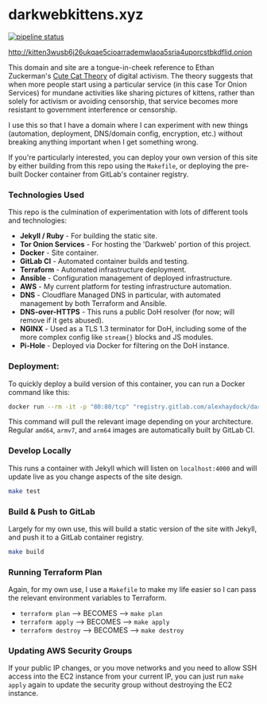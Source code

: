 # darkwebkittens.xyz

[![pipeline status](https://gitlab.com/alexhaydock/darkwebkittens.xyz/badges/master/pipeline.svg)](https://gitlab.com/alexhaydock/darkwebkittens.xyz/-/commits/master)

http://kitten3wusb6j26ukqae5cioarrademwlaoa5sria4uporcstbkdflid.onion

This domain and site are a tongue-in-cheek reference to Ethan Zuckerman's [Cute Cat Theory](https://en.wikipedia.org/wiki/Cute_cat_theory_of_digital_activism) of digital activism. The theory suggests that when more people start using a particular service (in this case Tor Onion Services) for mundane activities like sharing pictures of kittens, rather than solely for activism or avoiding censorship, that service becomes more resistant to government interference or censorship.

I use this so that I have a domain where I can experiment with new things (automation, deployment, DNS/domain config, encryption, etc.) without breaking anything important when I get something wrong.

If you're particularly interested, you can deploy your own version of this site by either building from this repo using the `Makefile`, or deploying the pre-built Docker container from GitLab's container registry.

### Technologies Used
This repo is the culmination of experimentation with lots of different tools and technologies:
* **Jekyll / Ruby** - For building the static site.
* **Tor Onion Services** - For hosting the 'Darkweb' portion of this project.
* **Docker** - Site container.
* **GitLab CI** - Automated container builds and testing.
* **Terraform** - Automated infrastructure deployment.
* **Ansible** - Configuration management of deployed infrastructure.
* **AWS** - My current platform for testing infrastructure automation.
* **DNS** - Cloudflare Managed DNS in particular, with automated management by both Terraform and Ansible.
* **DNS-over-HTTPS** - This runs a public DoH resolver (for now; will remove if it gets abused).
* **NGINX** - Used as a TLS 1.3 terminator for DoH, including some of the more complex config like `stream{}` blocks and JS modules.
* **Pi-Hole** - Deployed via Docker for filtering on the DoH instance.

### Deployment:
To quickly deploy a build version of this container, you can run a Docker command like this:
```sh
docker run --rm -it -p "80:80/tcp" "registry.gitlab.com/alexhaydock/darkwebkittens.xyz"
```

This command will pull the relevant image depending on your architecture. Regular `amd64`, `armv7`, and `arm64` images are automatically built by GitLab CI.

### Develop Locally
This runs a container with Jekyll which will listen on `localhost:4000` and will update live as you change aspects of the site design.
```sh
make test
```

### Build & Push to GitLab
Largely for my own use, this will build a static version of the site with Jekyll, and push it to a GitLab container registry.
```sh
make build
```

### Running Terraform Plan
Again, for my own use, I use a `Makefile` to make my life easier so I can pass the relevant environment variables to Terraform.
* `terraform plan` --> BECOMES --> `make plan`
* `terraform apply` --> BECOMES --> `make apply`
* `terraform destroy` --> BECOMES --> `make destroy`

### Updating AWS Security Groups
If your public IP changes, or you move networks and you need to allow SSH access into the EC2 instance from your current IP, you can just run `make apply` again to update the security group without destroying the EC2 instance.
